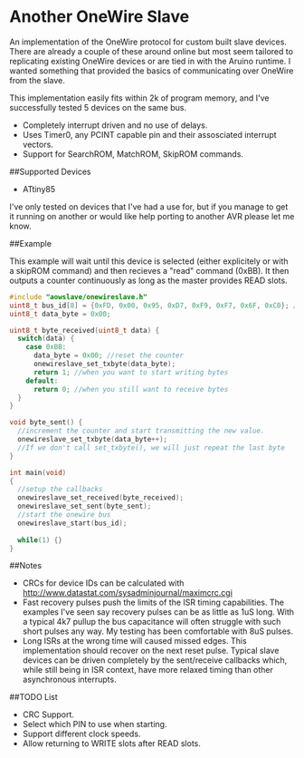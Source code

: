 # Another OneWire Slave

An implementation of the OneWire protocol for custom built slave devices.  There are already a couple of these around online
but most seem tailored to replicating existing OneWire devices or are tied in with the Aruino runtime.  I wanted something
that provided the basics of communicating over OneWire from the slave.

This implementation easily fits within 2k of program memory, and I've successfully tested 5 devices on the same bus.

* Completely interrupt driven and no use of delays.
* Uses Timer0, any PCINT capable pin and their assosciated interrupt vectors.
* Support for SearchROM, MatchROM, SkipROM commands.

##Supported Devices

* ATtiny85

I've only tested on devices that I've had a use for, but if you manage to get it running on another or
would like help porting to another AVR please let me know.

##Example

This example will wait until this device is selected (either explicitely or with a skipROM command) and then
recieves a "read" command (0xBB).  It then outputs a counter continuously as long as the master provides READ slots.

```c
#include "aowslave/onewireslave.h"
uint8_t bus_id[8] = {0xFD, 0x00, 0x95, 0xD7, 0xF9, 0xF7, 0x6F, 0xC0}; //CRC, Family, Serial LSB..MSB
uint8_t data_byte = 0x00;

uint8_t byte_received(uint8_t data) {
  switch(data) {
    case 0xBB:
      data_byte = 0x00; //reset the counter
      onewireslave_set_txbyte(data_byte);
      return 1; //when you want to start writing bytes
    default:
      return 0; //when you still want to receive bytes
  }
}

void byte_sent() {
  //increment the counter and start transmitting the new value.
  onewireslave_set_txbyte(data_byte++);
  //If we don't call set_txbyte(), we will just repeat the last byte
}

int main(void)
{
  //setup the callbacks
  onewireslave_set_received(byte_received);
  onewireslave_set_sent(byte_sent);
  //start the onewire bus
  onewireslave_start(bus_id);
	
  while(1) {}
}
```

##Notes
* CRCs for device IDs can be calculated with http://www.datastat.com/sysadminjournal/maximcrc.cgi
* Fast recovery pulses push the limits of the ISR timing capabilities.  The examples I've seen say recovery pulses can be
as little as 1uS long.  With a typical 4k7 pullup the bus capacitance will often struggle with such short pulses any way.
My testing has been comfortable with 8uS pulses.
* Long ISRs at the wrong time will caused missed edges.  This implementation should recover on the next reset pulse.  Typical
slave devices can be driven completely by the sent/receive callbacks which, while still being in ISR context, have more
relaxed timing than other asynchronous interrupts.

##TODO List
* CRC Support.
* Select which PIN to use when starting.
* Support different clock speeds.
* Allow returning to WRITE slots after READ slots.

